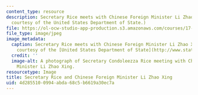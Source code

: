 ```yaml
---
content_type: resource
description: Secretary Rice meets with Chinese Foreign Minister Li Zhao Xing. (Image
  courtesy of the United States Department of State.)
file: https://ol-ocw-studio-app-production.s3.amazonaws.com/courses/17-407-chinese-foreign-policy-fall-2005/4d2855100994abda68c5b6619a30ec7a_17-407f05.jpg
file_type: image/jpeg
image_metadata:
  caption: Secretary Rice meets with Chinese Foreign Minister Li Zhao Xing. (Image
    courtesy of the [United States Department of State](http://www.state.gov).)
  credit: ''
  image-alt: A photograph of Secretary Condoleezza Rice meeting with Chinese Foreign
    Minister Li Zhao Xing.
resourcetype: Image
title: Secretary Rice and Chinese Foreign Minister Li Zhao Xing
uid: 4d285510-0994-abda-68c5-b6619a30ec7a
---
```


